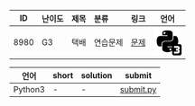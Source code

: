 | ID | 난이도 | 제목 | 분류 | 링크 | 언어 |
| -- | ---- | :-- | :-- | --- | --- |
| 8980 | G3 | 택배 | 연습문제 | [문제](https://www.acmicpc.net/problem/8980) | [![python3](/assets/python3.svg)](/solutions/%5BG3%5D8980%20택배/submit.py)  |

| 언어 | short | solution | submit |
| --- | ----- | -------- | ------ |
| Python3 | - | - | [submit.py](submit.py) |
